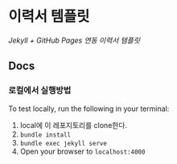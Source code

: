 # 이력서 템플릿

*Jekyll + GitHub Pages 연동 이력서 템플릿*

## Docs

### 로컬에서 실행방법

To test locally, run the following in your terminal:

1. local에 이 레포지토리를 clone한다.
1. `bundle install`
2. `bundle exec jekyll serve`
3. Open your browser to `localhost:4000`
